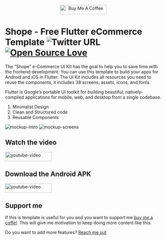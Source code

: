 <p align="center">
<a href="https://mostaql.com/portfolio/958983-shopping-app-i_can_do" target="_blank"><img src="https://cdn.buymeacoffee.com/buttons/default-blue.png" alt="Buy Me A Coffee" style="height: 30px !important;width: 150px !important;" ></a>
</p>

# Shope - Free Flutter eCommerce Template  ![Twitter URL](https://img.shields.io/twitter/url?style=social&url=https%3A%2F%2Ftwitter.com%2Froberto_devs) [![Open Source Love](https://badges.frapsoft.com/os/v2/open-source.svg?v=103)](https://github.com/robertodevs/flutter_ecommerce_template)

The “Shope” e-Commerce UI Kit has the goal to help you to save time with the frontend development. You can use this template to build your apps for Android and iOS in Flutter. The UI Kit includes all resources you need to reuse the components, it includes 38 screens, assets, icons, and fonts.

Flutter is Google’s portable UI toolkit for building beautiful, natively-compiled applications for mobile, web, and desktop from a single codebase.

<ol><li>Minimalist Design</li><li>Clean and Structured code</li><li>Reusable Components</li></ol>


<img src="assets/promotional/Mockup&#32;Intro.png" alt="mockup-intro" />

<img src="assets/promotional/Mockup&#32;Screens.png" alt="mockup-screens" />

## Watch the video
<a href="https://youtu.be/aI4AelN8k24"><img src="assets/promotional/youtube.png" title="Shope Flutter e-Commerce" alt="youtube-video" style="height: 30px !important;width: 150px !important;"></a>

## Download the Android APK
<a href="https://play.google.com/store/apps/details?id=com.int2.ecommerce_int2"><img src="assets/promotional/google-play-badge.png" title="Shope Flutter e-Commerce" alt="youtube-video" style="height: 30px !important;width: 150px !important;"></a>

## Support me
If this is template is useful for you and you want to support me [buy me a coffe!](https://www.buymeacoffee.com/SaNhE76x9). This will give me motivation to keep doing more content like this. 

Do you want to add more features? [Reach me out](https://lnk.bio/9dQ4)
